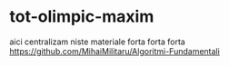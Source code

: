 # tot-olimpic-maxim
aici centralizam
niste materiale forta forta forta
https://github.com/MihaiMilitaru/Algoritmi-Fundamentali
